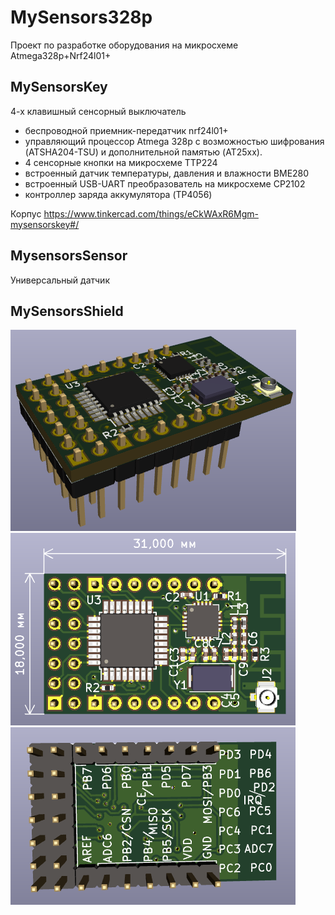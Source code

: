 # MySensors328p

Проект по разработке оборудования на микросхеме Atmega328p+Nrf24l01+

## MySensorsKey

4-х клавишный сенсорный выключатель
- беспроводной приемник-передатчик nrf24l01+
- управляющий процессор Atmega 328p с возможностью шифрования (ATSHA204-TSU) и дополнительной памятью (AT25xx).
- 4 сенсорные кнопки на микросхеме TTP224
- встроенный датчик температуры, давления и влажности BME280
- встроенный USB-UART преобразователь на микросхеме CP2102
- контроллер заряда аккумулятора (TP4056)

Корпус https://www.tinkercad.com/things/eCkWAxR6Mgm-mysensorskey#/

## MysensorsSensor

Универсальный датчик

## MySensorsShield

![img](https://github.com/immortalserg/MySensors328p/blob/master/image/MySensors328p_3D.png?raw=true)
![img](https://github.com/immortalserg/MySensors328p/blob/master/image/MySensors328p_top.png?raw=true)
![img](https://github.com/immortalserg/MySensors328p/blob/master/image/MySensors328p_bot.png?raw=true)
